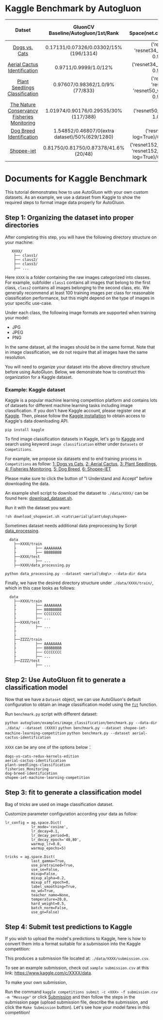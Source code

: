 # Kaggle Benchmark by Autogluon 
| Datset | GluonCV Baseline/Autogluon/1st/Rank | Search Space(net.choice/learning_rate/momentum/wd) | Configuration(epochs/trials/batchsize/gpus_per_trial) | Training Log/Training Command |
|:-------:|:-----:|:-------:|:-------:|:-------:|
| [Dogs vs. Cats](https://www.kaggle.com/c/dogs-vs-cats-redux-kernels-edition/data) | 0.17131/0.07326/0.03302/15%(196/1314) | ('resnet34_v1b', 'resnet34_v1', 'resnet34_v2')/(1e-4, 1e-2, log=True)/(0.86, 0.99)/(1e-6, 1e-3, log=True) | 180/30/384/4 | [log](https://raw.githubusercontent.com/zhanghang1989/AutoGluonWebdata/master/docs/benchmark/log/dogs-vs-cats-redux-kernels-edition/summary.log )/[Shell script](https://raw.githubusercontent.com/zhanghang1989/AutoGluonWebdata/master/docs/benchmark/shell/dogs.sh) |
|[Aerial Cactus Identification](https://www.kaggle.com/c/aerial-cactus-identification/data)|0.9711/0.9999/1.0/12%|('resnet34_v1b')/(1e-4, 1e-2, log=True)/(0.88, 0.95)/(1e-6, 1e-4, log=True)|180/30/256/2|[log](https://raw.githubusercontent.com/zhanghang1989/AutoGluonWebdata/master/docs/benchmark/log/aerial-cactus-identification/summary.log )/[Shell script](https://raw.githubusercontent.com/zhanghang1989/AutoGluonWebdata/master/docs/benchmark/shell/aerial.sh) |
|[Plant Seedlings Classification](https://www.kaggle.com/c/plant-seedlings-classification)|0.97607/0.98362/1.0/9%(77/833)|('resnet50_v1', 'resnet50_v1b', 'resnet50_v1c','resnet50_v1d', 'resnet50_v1s')/(1e-4, 1e-3, log=True)/(0.93, 0.95)/(1e-6, 1e-4, log=True)|120/30/96/2|[log](https://raw.githubusercontent.com/zhanghang1989/AutoGluonWebdata/master/docs/benchmark/log/plant-seedlings-classification/summary.log )/[Shell script](https://raw.githubusercontent.com/zhanghang1989/AutoGluonWebdata/master/docs/benchmark/shell/plant.sh) |
|[The Nature Conservancy Fisheries Monitoring](https://www.kaggle.com/c/the-nature-conservancy-fisheries-monitoring)|1.01974/0.90176/0.29535/30%(117/388)|('resnet50_v1')/(1e-4, 1e-2, log=True)/(0.85, 1.00)/(1e-6, 1e-4, log=True)|120/30/96/2 | [log](https://raw.githubusercontent.com/zhanghang1989/AutoGluonWebdata/master/docs/benchmark/log/fisheries_Monitoring/summary.log )/[Shell script](https://raw.githubusercontent.com/zhanghang1989/AutoGluonWebdata/master/docs/benchmark/shell/fish.sh) |
|[Dog Breed Identification](https://www.kaggle.com/c/dog-breed-identification)|1.54852/0.46807/0(extra dataset)/50%(629/1280)|('resnext101_64x4d')/(1e-4, 1e-2, log=True)/(0.90, 1.00)/(1e-6, 1e-4, log=True)|180/30/48/2 |[log](https://raw.githubusercontent.com/zhanghang1989/AutoGluonWebdata/master/docs/benchmark/log/dog-breed-identification/summary.log )/[Shell script](https://raw.githubusercontent.com/zhanghang1989/AutoGluonWebdata/master/docs/benchmark/shell/dog.sh) |
|[Shopee-iet](https://www.kaggle.com/c/shopee-iet-machine-learning-competition/overview)|  0.81750/0.81750/0.87378/41.6%(20/48) | ('resnet152_v1','resnet152_v2', 'resnet152_v1b', 'resnet152_v1d','resnet152_v1s')/(1e-3, 1e-2, log=True)/(0.90, 0.95)/(1e-3, 1e-2, log=True)|180/30/48/1| [log](https://raw.githubusercontent.com/zhanghang1989/AutoGluonWebdata/master/docs/benchmark/log/shopee-iet-machine-learning-competition/summary.log )/[Shell script](https://raw.githubusercontent.com/zhanghang1989/AutoGluonWebdata/master/docs/benchmark/shell/shopee.sh) |****

# Documents for Kaggle Benchmark
This tutorial demonstrates how to use AutoGluon with your own custom datasets.
As an example, we use a dataset from Kaggle to show the required steps to format image data properly for AutoGluon.
## Step 1: Organizing the dataset into proper directories

After completing this step, you will have the following directory structure on your machine:

```
   XXXX/
    ├── class1/
    ├── class2/
    ├── class3/
    ├── ...
```

Here `XXXX` is a folder containing the raw images categorized into classes. For example, subfolder `class1` contains all images that belong to the first class, `class2` contains all images belonging to the second class, etc. 
We generally recommend at least 100 training images per class for reasonable classification performance, but this might depend on the type of images in your specific use-case.

Under each class, the following image formats are supported when training your model:

- JPG
- JPEG
- PNG

In the same dataset, all the images should be in the same format. Note that in image classification, we do not require that all images have the same resolution.

You will need to organize your dataset into the above directory structure before using AutoGluon.
Below, we demonstrate how to construct this organization for a Kaggle dataset.

### Example: Kaggle dataset

Kaggle is a popular machine learning competition platform and contains lots of
datasets for different machine learning tasks including image classification.
If you don't have Kaggle account, please register one at [Kaggle](https://www.kaggle.com/). 
Then, please follow the [Kaggle installation](https://github.com/Kaggle/kaggle-api/) to obtain access to Kaggle's data downloading API.
```
pip install kaggle
```
To find image classification datasets in Kaggle, let's go to [Kaggle](https://www.kaggle.com/) 
and search using keyword `image classification` either under `Datasets` or `Competitions`.

For example, we propose six datasets end to end training process in `Competitions` as follow:
[1: Dogs vs Cats](https://www.kaggle.com/c/dogs-vs-cats-redux-kernels-edition),
[2: Aerial Cactus](https://www.kaggle.com/c/aerial-cactus-identification),
[3: Plant Seedlings](https://www.kaggle.com/c/plant-seedlings-classification),
[4: Fisheries Monitoring](https://www.kaggle.com/c/the-nature-conservancy-fisheries-monitoring), 
[5: Dog Breed](https://www.kaggle.com/c/dog-breed-identification),
[6: Shopee-IET](https://www.kaggle.com/c/shopee-iet-machine-learning-competition)

Please make sure to click the button of "I Understand and Accept" before downloading the data.

An example shell script to download the dataset to `./data/XXXX/` can be found here: [download_dataset.sh](https://raw.githubusercontent.com/aptsunny/AutoGluonWebdata/master/download_dataset.sh).

Run it with the dataset you want:
```
!sh download_shopeeiet.sh <cats\aerial\plant\dog\shopee>
```

Sometimes dataset needs additional data preprocessing by Script [data_processing](https://github.com/aptsunny/AutoGluonWebdata/blob/master/data_processing.py).
```
  data
    ├──XXXX/train
    ├         ├── AAAAAAAA
    ├         ├── BBBBBBBB
    ├──XXXX/test
    ├         ├── ...
    ├──XXXX/data_processing.py

python data_processing.py --dataset <aerial\dog\> --data-dir data
```

Finally, we have the desired directory structure under `./data/XXXX/train/`, which in this case looks as follows:

```
  data
    ├──XXXX/train
    ├         ├── AAAAAAAA
    ├         ├── BBBBBBBB
    ├         ├── CCCCCCCC
    ├         ├── ...
    ├──XXXX/test
    ├         ├── ...
    ├
    ├
    ├──ZZZZ/train
    ├         ├── AAAAAAAA
    ├         ├── BBBBBBBB
    ├         ├── CCCCCCCC
    ├         ├── ...
    ├──ZZZZ/test
              ├── ...
```

## Step 2: Use AutoGluon fit to generate a classification model

Now that we have a `Dataset` object, we can use AutoGluon's default configuration to obtain an image classification model using the [`fit`](/api/autogluon.task.html#autogluon.task.ImageClassification.fit) function.

Run `benchmark.py` script with different dataset:

`python autogluon/examples/image_classification/benchmark.py --data-dir ./data/ --dataset (XXXX)`
`python benchmark.py --dataset shopee-iet-machine-learning-competition`
`python benchmark.py --dataset aerial-cactus-identification`


`XXXX` can be any one of the options below：

``` 
dogs-vs-cats-redux-kernels-edition
aerial-cactus-identification
plant-seedlings-classification
fisheries_Monitoring
dog-breed-identification
shopee-iet-machine-learning-competition
```

## Step 3:  fit to generate a classification model

Bag of tricks are used on image classification dataset.

Customize parameter configuration according your data as follow:
```
lr_config = ag.space.Dict(
            lr_mode='cosine',
            lr_decay=0.1,
            lr_decay_period=0,
            lr_decay_epoch='40,80',
            warmup_lr=0.0,
            warmup_epochs=5)

tricks = ag.space.Dict(
            last_gamma=True,
            use_pretrained=True,
            use_se=False,
            mixup=False,
            mixup_alpha=0.2,
            mixup_off_epoch=0,
            label_smoothing=True,
            no_wd=True,
            teacher_name=None,
            temperature=20.0,
            hard_weight=0.5,
            batch_norm=False,
            use_gn=False)
```

## Step 4: Submit test predictions to Kaggle

If you wish to upload the model's predictions to Kaggle, here is how to convert them into a format suitable for a submission into the Kaggle competition:

This produces a submission file located at: `./data/XXXX/submission.csv`.

To see an example submission, check out `sample submission.csv` at this link: https://www.kaggle.com/c/XXXX/data.

To make your own submission, 

Run the command `kaggle competitions submit -c <XXX> -f submission.csv -m "Message"` or
click [Submission](https://www.kaggle.com/c/shopee-iet-machine-learning-competition/submit)
and then follow the steps in the submission page (upload submission file, describe the submission,
and click the `Make Submission` button). Let's see how your model fares in this competition!

 

